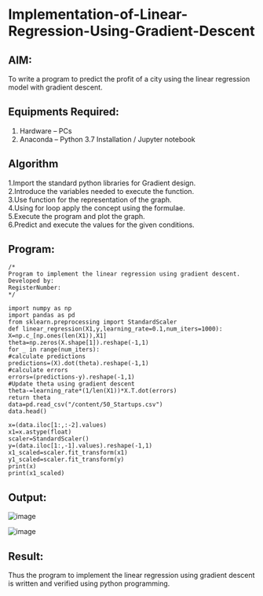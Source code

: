 # Implementation-of-Linear-Regression-Using-Gradient-Descent

## AIM:
To write a program to predict the profit of a city using the linear regression model with gradient descent.

## Equipments Required:
1. Hardware – PCs
2. Anaconda – Python 3.7 Installation / Jupyter notebook

## Algorithm
1.Import the standard python libraries for Gradient design.<br>
2.Introduce the variables needed to execute the function.<br>
3.Use function for the representation of the graph.<br>
4.Using for loop apply the concept using the formulae.<br>
5.Execute the program and plot the graph. <br>
6.Predict and execute the values for the given conditions. <br>


## Program:
```
/*
Program to implement the linear regression using gradient descent.
Developed by: 
RegisterNumber:  
*/

import numpy as np
import pandas as pd
from sklearn.preprocessing import StandardScaler
def linear_regression(X1,y,learning_rate=0.1,num_iters=1000):
X=np.c_[np.ones(len(X1)),X1]
theta=np.zeros(X.shape[1]).reshape(-1,1)
for _ in range(num_iters):
#calculate predictions
predictions=(X).dot(theta).reshape(-1,1)
#calculate errors
errors=(predictions-y).reshape(-1,1)
#Update theta using gradient descent
theta-=learning_rate*(1/len(X1))*X.T.dot(errors)
return theta
data=pd.read_csv("/content/50_Startups.csv")
data.head()

x=(data.iloc[1:,:-2].values)
x1=x.astype(float)
scaler=StandardScaler()
y=(data.iloc[1:,-1].values).reshape(-1,1)
x1_scaled=scaler.fit_transform(x1)
y1_scaled=scaler.fit_transform(y)
print(x)
print(x1_scaled)
```

## Output:
![image](https://github.com/ARJUN19122004/Implementation-of-Linear-Regression-Using-Gradient-Descent/assets/119429483/ac014cb3-55a6-45f1-97cd-09b74b848564)



![image](https://github.com/ARJUN19122004/Implementation-of-Linear-Regression-Using-Gradient-Descent/assets/119429483/42ec7926-5547-4444-a23c-f6f2fdf7c1c6)





## Result:
Thus the program to implement the linear regression using gradient descent is written and verified using python programming.

